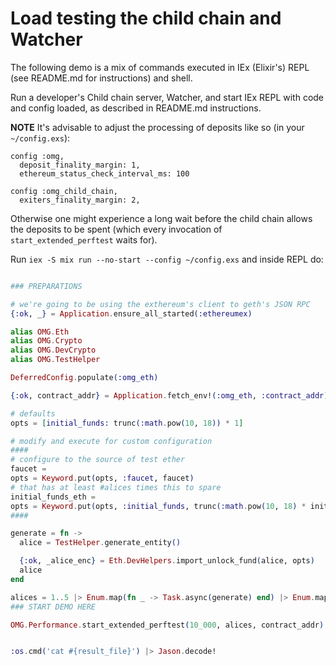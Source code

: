 # Load testing the child chain and Watcher

The following demo is a mix of commands executed in IEx (Elixir's) REPL (see README.md for instructions) and shell.

Run a developer's Child chain server, Watcher, and start IEx REPL with code and config loaded, as described in README.md instructions.

**NOTE** It's advisable to adjust the processing of deposits like so (in your `~/config.exs`):
```
config :omg,
  deposit_finality_margin: 1,
  ethereum_status_check_interval_ms: 100

config :omg_child_chain,
  exiters_finality_margin: 2,
```
Otherwise one might experience a long wait before the child chain allows the deposits to be spent (which every invocation of `start_extended_perftest` waits for).

Run `iex -S mix run --no-start --config ~/config.exs` and inside REPL do:

```elixir

### PREPARATIONS

# we're going to be using the exthereum's client to geth's JSON RPC
{:ok, _} = Application.ensure_all_started(:ethereumex)

alias OMG.Eth
alias OMG.Crypto
alias OMG.DevCrypto
alias OMG.TestHelper

DeferredConfig.populate(:omg_eth)

{:ok, contract_addr} = Application.fetch_env!(:omg_eth, :contract_addr) |> Crypto.decode_address()

# defaults
opts = [initial_funds: trunc(:math.pow(10, 18)) * 1]

# modify and execute for custom configuration
####
# configure to the source of test ether
faucet =
opts = Keyword.put(opts, :faucet, faucet)
# that has at least #alices times this to spare
initial_funds_eth =
opts = Keyword.put(opts, :initial_funds, trunc(:math.pow(10, 18) * initial_funds_eth))
####

generate = fn ->
  alice = TestHelper.generate_entity()

  {:ok, _alice_enc} = Eth.DevHelpers.import_unlock_fund(alice, opts)
  alice
end

alices = 1..5 |> Enum.map(fn _ -> Task.async(generate) end) |> Enum.map(& Task.await(&1, :infinity))
### START DEMO HERE

OMG.Performance.start_extended_perftest(10_000, alices, contract_addr)


:os.cmd('cat #{result_file}') |> Jason.decode!
```
